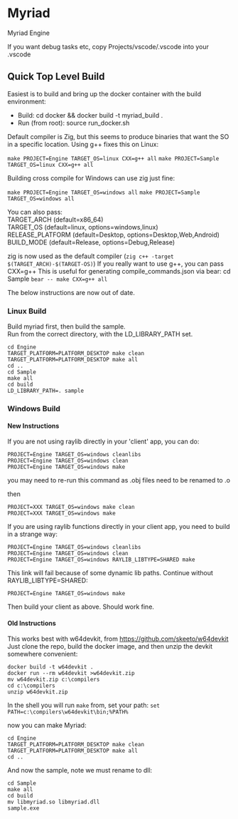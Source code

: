 # Myriad
Myriad Engine

If you want debug tasks etc, copy Projects/vscode/.vscode into your .vscode

## Quick Top Level Build

Easiest is to build and bring up the docker container with the build environment:  
- Build: cd docker && docker build -t myriad_build .
- Run (from root): source run_docker.sh

Default compiler is Zig, but this seems to produce binaries that want the SO in a specific location. Using g++ fixes this on Linux:  

`make PROJECT=Engine TARGET_OS=linux CXX=g++ all`
`make PROJECT=Sample TARGET_OS=linux CXX=g++ all`

Building cross compile for Windows can use zig just fine:

`make PROJECT=Engine TARGET_OS=windows all`
`make PROJECT=Sample TARGET_OS=windows all`


You can also pass:  
TARGET_ARCH (default=x86_64)  
TARGET_OS (default=linux, options=windows,linux)  
RELEASE_PLATFORM (default=Desktop, options=Desktop,Web,Android)  
BUILD_MODE (default=Release, options=Debug,Release)  

zig is now used as the default compiler (`zig c++ -target $(TARGET_ARCH)-$(TARGET-OS)`)
If you really want to use g++, you can pass CXX=g++
This is useful for generating compile_commands.json via bear:
cd Sample
`bear -- make CXX=g++ all`


The below instructions are now out of date.  

### Linux Build

Build myriad first, then build the sample.  
Run from the correct directory, with the LD_LIBRARY_PATH set.

```
cd Engine
TARGET_PLATFORM=PLATFORM_DESKTOP make clean
TARGET_PLATFORM=PLATFORM_DESKTOP make all
cd ..
cd Sample
make all
cd build
LD_LIBRARY_PATH=. sample
```

### Windows Build

#### New Instructions ####

If you are not using raylib directly in your 'client' app, you can do:
```
PROJECT=Engine TARGET_OS=windows cleanlibs
PROJECT=Engine TARGET_OS=windows clean
PROJECT=Engine TARGET_OS=windows make
```
you may need to re-run this command as .obj files need to be renamed to .o

then
```
PROJECT=XXX TARGET_OS=windows make clean
PROJECT=XXX TARGET_OS=windows make
```

If you are using raylib functions directly in your client app, you need to build in a strange way:
```
PROJECT=Engine TARGET_OS=windows cleanlibs
PROJECT=Engine TARGET_OS=windows clean
PROJECT=Engine TARGET_OS=windows RAYLIB_LIBTYPE=SHARED make
```
This link will fail because of some dynamic lib paths. Continue without RAYLIB_LIBTYPE=SHARED:
```
PROJECT=Engine TARGET_OS=windows make
```
Then build your client as above. Should work fine.





#### Old Instructions ####

This works best with w64devkit, from https://github.com/skeeto/w64devkit  
Just clone the repo, build the docker image, and then unzip the devkit somewhere convenient:
```
docker build -t w64devkit .
docker run --rm w64devkit >w64devkit.zip
mv w64devkit.zip c:\compilers
cd c:\compilers
unzip w64devkit.zip
```
In the shell you will run `make` from, set your path:
`set PATH=c:\compilers\w64devkit\bin;%PATH%`

now you can make Myriad:
```
cd Engine
TARGET_PLATFORM=PLATFORM_DESKTOP make clean
TARGET_PLATFORM=PLATFORM_DESKTOP make all
cd ..
```
And now the sample, note we must rename to dll:
```
cd Sample
make all
cd build
mv libmyriad.so libmyriad.dll
sample.exe
```